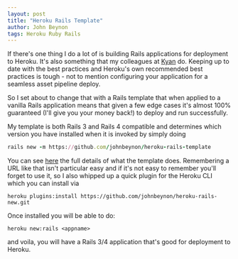 ```yaml
---
layout: post
title: "Heroku Rails Template" 
author: John Beynon
tags: Heroku Ruby Rails
---
```


If there's one thing I do a lot of is building Rails applications for deployment
to Heroku. It's also something that my colleagues at [Kyan](http://kyan.com) do.
Keeping up to date with the best practices and Heroku's own recommended best
practices is tough - not to mention configuring your application for a seamless
asset pipeline deploy.

<!--- more --->

So I set about to change that with a Rails template that when applied to a
vanilla Rails application means that given a few edge cases it's almost 100%
guaranteed (I'll give you your money back!) to deploy and run successfully.

My template is both Rails 3 and Rails 4 compatible and determines which version
you have installed when it is invoked by simply doing

```ruby
rails new -m https://github.com/johnbeynon/heroku-rails-template
```

You can see [here](https://github.com/johnbeynon/heroku-rails-template) the full
details of what the template does. Remembering a URL like that isn't particular easy and if it's not easy to
remember you'll forget to use it, so I also whipped up a quick plugin for the
Heroku CLI which you can install via

```
heroku plugins:install https://github.com/johnbeynon/heroku-rails-new.git
```

Once installed you will be able to do:

```
heroku new:rails <appname>
```

and voila, you will have a Rails 3/4 application that's good for deployment to
Heroku.
